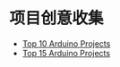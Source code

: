 # 项目创意收集

-  [Top 10 Arduino Projects](https://www.youtube.com/watch?v=DRH-GdZxl-o)
-  [Top 15 Arduino Projects](https://www.youtube.com/watch?v=GsmZmqYEgN0)
